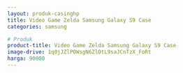 ```yaml
---
layout: produk-casinghp
title: Video Game Zelda Samsung Galaxy S9 Case
categories: samsung

# Produk
product-title: Video Game Zelda Samsung Galaxy S9 Case
image-drive: 1q0jJZlPOWsgN6ZlOtL9saJCnTzX_FoRt
harga: 90000
---
```

